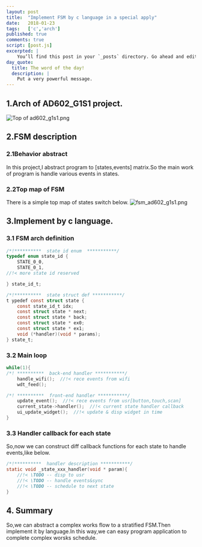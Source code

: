 ```yaml
---
layout: post
title:  "Implement FSM by c language in a special apply"
date:   2018-01-23
tags:   ['c','arch']
published: true
comments: true
script: [post.js]
excerpted: |
    You’ll find this post in your `_posts` directory. Go ahead and edit it and re-build the site ...
day_quote:
  title: The word of the day!
  description: |
    Put a very powerful message.
---
```


## 1.Arch of AD602_G1S1 project.

![Top of ad602_g1s1.png](http://user-image.logdown.io/user/42476/blog/39034/post/5204543/kvPkuzvpSyGT5RBTuIlE_Top%20of%20ad602_g1s1.png)

## 2.FSM description

### 2.1Behavior abstract

  In this project,I abstract program to [states,events] matrix.So the main work of program is handle various events in states.

### 2.2Top map of FSM

There is a simple top map of states switch below.
![fsm_ad602_g1s1.png](http://user-image.logdown.io/user/42476/blog/39034/post/5204543/ZJ9I2gR5T1yNeWoAU6Ci_fsm_ad602_g1s1.png)

## 3.Implement by c language.

### 3.1 FSM arch definition

``` c
/*!**********  state id enum  ***********/
typedef enum state_id {
	STATE_0_0,
	STATE_0_1,
//!< more state id reserved

} state_id_t;

/*!**********  state struct def ***********/
t ypedef const struct state {
	const state_id_t idx;
	const struct state * next;
	const struct state * back;
	const struct state * ex0;
	const struct state * ex1;
	void (*handler)(void * params);
} state_t;
```
### 3.2 Main loop

``` c
while(1){
/*! **********  back-end handler ***********/
	handle_wifi();  //!< rece events from wifi
	wdt_feed();

/*! **********  front-end handler ***********/
	update_event();  //!< rece events from usr[button,touch,scan]
	current_state->handler();  //!< current state handler callback
	ui_update_widget();  //!< update & disp widget in time
}
```

### 3.3 Handler callback for each state

So,now we can construct diff callback functions for each state to handle events,like below.

``` c
/*!**********  handler description ***********/
static void _state_xxx_handler(void * param){
	//!< \TODO -- disp to usr
	//!< \TODO -- handle events&sync
	//!< \TODO -- schedule to next state
}
```

## 4. Summary 

So,we can abstract a complex works flow to a stratified FSM.Then implement it by language.In this way,we can easy program application to complete complex worsks schedule.

